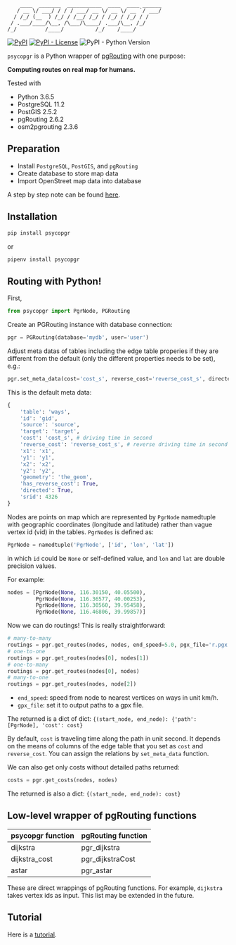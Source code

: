         ____  _______  ___________  ____  ____ ______
       / __ \/ ___/ / / / ___/ __ \/ __ \/ __ `/ ___/
      / /_/ (__  ) /_/ / /__/ /_/ / /_/ / /_/ / /
     / .___/____/\__, /\___/\____/ .___/\__, /_/
    /_/         /____/          /_/    /____/

[![PyPI](https://img.shields.io/pypi/v/psycopgr.svg)](https://pypi.org/project/psycopgr/)
[![PyPI - License](https://img.shields.io/pypi/l/psycopgr.svg)](https://pypi.org/project/psycopgr/)
![PyPI - Python Version](https://img.shields.io/pypi/pyversions/psycopgr.svg)

`psycopgr` is a Python wrapper of [pgRouting](http://pgrouting.org/) with one purpose:

**Computing routes on real map for humans.**

Tested with

- Python 3.6.5
- PostgreSQL 11.2
- PostGIS 2.5.2
- pgRouting 2.6.2
- osm2pgrouting 2.3.6

## Preparation 

- Install `PostgreSQL`, `PostGIS`, and `pgRouting`
- Create database to store map data
- Import OpenStreet map data into database

A step by step note can be found [here](https://herrkaefer.com/2016/08/30/pgrouting-notes/).

## Installation

```sh
pip install psycopgr
```

or

```sh
pipenv install psycopgr
```

## Routing with Python!

First,

```python
from psycopgr import PgrNode, PGRouting
```

Create an PGRouting instance with database connection:

```python
pgr = PGRouting(database='mydb', user='user')
```

Adjust meta datas of tables including the edge table properies if they are different from the default (only the different properties needs to be set), e.g.:

```python
pgr.set_meta_data(cost='cost_s', reverse_cost='reverse_cost_s', directed=true)
```

This is the default meta data:

```python
{
    'table': 'ways',
    'id': 'gid',
    'source': 'source',
    'target': 'target',
    'cost': 'cost_s', # driving time in second
    'reverse_cost': 'reverse_cost_s', # reverse driving time in second
    'x1': 'x1',
    'y1': 'y1',
    'x2': 'x2',
    'y2': 'y2',
    'geometry': 'the_geom',
    'has_reverse_cost': True,
    'directed': True,
    'srid': 4326
}
```

Nodes are points on map which are represented by `PgrNode` namedtuple with geographic coordinates (longitude and latitude) rather than vague vertex id (vid) in the tables. `PgrNodes` is defined as:

```python
PgrNode = namedtuple('PgrNode', ['id', 'lon', 'lat'])
```

in which `id` could be `None` or self-defined value, and `lon` and `lat` are double precision values. 

For example:

```python
nodes = [PgrNode(None, 116.30150, 40.05500),
         PgrNode(None, 116.36577, 40.00253),
         PgrNode(None, 116.30560, 39.95458),
         PgrNode(None, 116.46806, 39.99857)]
```

Now we can do routings! This is really straightforward:

```python
# many-to-many
routings = pgr.get_routes(nodes, nodes, end_speed=5.0, pgx_file='r.pgx')
# one-to-one
routings = pgr.get_routes(nodes[0], nodes[1])
# one-to-many
routings = pgr.get_routes(nodes[0], nodes)
# many-to-one
routings = pgr.get_routes(nodes, node[2])
```

- `end_speed`: speed from node to nearest vertices on ways in unit km/h.
- `gpx_file`: set it to output paths to a gpx file.

The returned is a dict of dict: `{(start_node, end_node): {'path': [PgrNode], 'cost': cost}`

By default, `cost` is traveling time along the path in unit second. It depends on the means of columns of the edge table that you set as `cost` and `reverse_cost`. You can assign the relations by `set_meta_data` function.

We can also get only costs without detailed paths returned:

```python
costs = pgr.get_costs(nodes, nodes)
```

The returned is also a dict: `{(start_node, end_node): cost}`

## Low-level wrapper of pgRouting functions

| psycopgr function | pgRouting function |
| :---------------- | :----------------- |
| dijkstra          | pgr_dijkstra       |
| dijkstra_cost     | pgr_dijkstraCost   |
| astar             | pgr_astar          |

These are direct wrappings of pgRouting functions. For example, `dijkstra` takes vertex ids as input. This list may be extended in the future.

## Tutorial

Here is a [tutorial](https://herrkaefer.com/2016/09/01/psycopgr-tutorial/).

